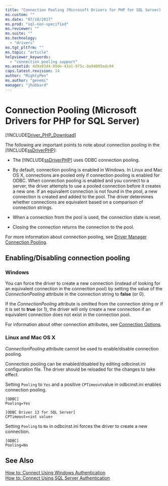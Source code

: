 ```yaml
---
title: "Connection Pooling (Microsoft Drivers for PHP for SQL Server) | Microsoft Docs"
ms.custom: ""
ms.date: "07/10/2017"
ms.prod: "sql-non-specified"
ms.reviewer: ""
ms.suite: ""
ms.technology: 
  - "drivers"
ms.tgt_pltfrm: ""
ms.topic: "article"
helpviewer_keywords: 
  - "connection pooling support"
ms.assetid: 4d9a83d4-08de-43a1-975c-0a94005edc94
caps.latest.revision: 14
author: "MightyPen"
ms.author: "genemi"
manager: "jhubbard"
---
```

# Connection Pooling (Microsoft Drivers for PHP for SQL Server)
[!INCLUDE[Driver_PHP_Download](../../includes/driver_php_download.md)]

The following are important points to note about connection pooling in the [!INCLUDE[ssDriverPHP](../../includes/ssdriverphp_md.md)]:  
  
-   The [!INCLUDE[ssDriverPHP](../../includes/ssdriverphp_md.md)] uses ODBC connection pooling.  
  
-   By default, connection pooling is enabled in Windows. In Linux and Mac OS X, connections are pooled only if connection pooling is enabled for ODBC. When connection pooling is enabled and you connect to a server, the driver attempts to use a pooled connection before it creates a new one. If an equivalent connection is not found in the pool, a new connection is created and added to the pool. The driver determines whether connections are equivalent based on a comparison of connection strings.  
  
-   When a connection from the pool is used, the connection state is reset.  
  
-   Closing the connection returns the connection to the pool.  
  
For more information about connection pooling, see [Driver Manager Connection Pooling](http://go.microsoft.com/fwlink/?linkid=119622).  
  
## Enabling/Disabling connection pooling
### Windows
You can force the driver to create a new connection (instead of looking for an equivalent connection in the connection pool) by setting the value of the *ConnectionPooling* attribute in the connection string to **false** (or 0).  
  
If the *ConnectionPooling* attribute is omitted from the connection string or if it is set to **true** (or 1), the driver will only create a new connection if an equivalent connection does not exist in the connection pool.  
  
For information about other connection attributes, see [Connection Options](../../connect/php/connection-options.md).  
### Linux and Mac OS X
*ConnectionPooling* attribute cannot be used to enable/disable connection pooling. 

Connection pooling can be enabled/disabled by editing odbcinst.ini configuration file. The driver should be reloaded for the changes to take effect.

Setting `Pooling` to `Yes` and a positive `CPTimeout`value in odbcinst.ini enables connection pooling. 
```
[ODBC]
Pooling=Yes

[ODBC Driver 13 for SQL Server]
CPTimeout=<int value>
```
Setting `Pooling` to `No` in odbcinst.ini forces the driver to create a new connection.
```
[ODBC]
Pooling=No
```
  
## See Also  
[How to: Connect Using Windows Authentication](../../connect/php/how-to-connect-using-windows-authentication.md)  
[How to: Connect Using SQL Server Authentication](../../connect/php/how-to-connect-using-sql-server-authentication.md)  